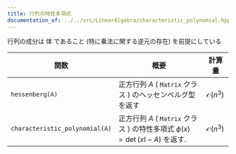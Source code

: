 ```yaml
---
title: 行列の特性多項式
documentation_of: ../../src/LinearAlgebra/characteristic_polynomial.hpp
---
```

行列の成分は 体 であること (特に乗法に関する逆元の存在) を前提にしている

| 関数                           | 概要                                                                                 | 計算量              |
| ------------------------------ | ------------------------------------------------------------------------------------ | ------------------- |
| `hessenberg(A)`                | 正方行列 $A$ ( `Matrix` クラス ) のヘッセンベルグ型を返す                            | $\mathcal{O} (n^3)$ |
| `characteristic_polynomial(A)` | 正方行列 $A$ ( `Matrix` クラス ) の特性多項式 $\phi(x)=\det(x \mathrm{I}-A)$ を返す. | $\mathcal{O} (n^3)$ |

